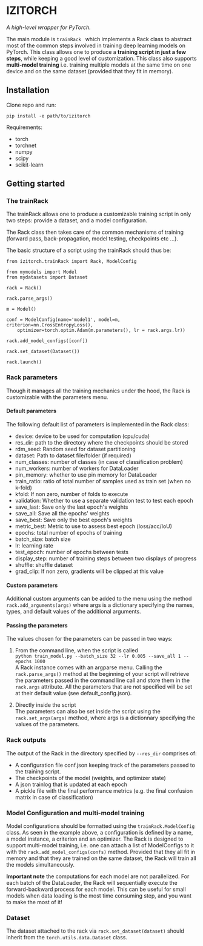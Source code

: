 # IZITORCH

*A high-level wrapper for PyTorch.* 

The main module is  ```trainRack ``` which implements a Rack class to abstract most of  the common 
steps involved in training deep learning models on PyTorch. This class allows one to produce a **training script in just
a few steps**, while keeping a good level of customization. This class also supports **multi-model training** i.e. 
training multiple models at the same time on one device and on the same dataset (provided that they fit in memory).

## Installation

Clone repo and run:

`pip install -e path/to/izitorch`

Requirements:
- torch
- torchnet
- numpy
- scipy
- scikit-learn

## Getting started
### The trainRack

The trainRack allows one to produce a customizable training script in only two steps: 
provide a dataset, and a model configuration.

The Rack class then takes care of the common mechanisms of training (forward pass, back-propagation, model testing, 
checkpoints etc ...).

The basic structure of a script using the trainRack should thus be:

```Python3
from izitorch.trainRack import Rack, ModelConfig

from mymodels import Model
from mydatasets import Dataset

rack = Rack()

rack.parse_args()

m = Model()

conf = ModelConfig(name='model1', model=m, criterion=nn.CrossEntropyLoss(), 
    optimizer=torch.optim.Adam(m.parameters(), lr = rack.args.lr))

rack.add_model_configs([conf])

rack.set_dataset(Dataset())

rack.launch()

```


### Rack parameters
Though it manages all the training mechanics under the hood, the Rack is customizable with the parameters menu. 

#### Default parameters
The following default list of parameters is implemented in the Rack class:
- device: device to be used for computation (cpu/cuda)
- res_dir: path to the directory where the checkpoints should be stored
- rdm_seed: Random seed for dataset partitioning
- dataset: Path to dataset file/folder (if required)
- num_classes: number of classes (in case of classification problem)
- num_workers: number of workers for DataLoader
- pin_memory: whether to use pin memory for DataLoader
- train_ratio: ratio of total number of samples used as train set (when no k-fold)
- kfold: If non zero, number of folds to execute
- validation: Whether to use a separate validation test to test each epoch
- save_last: Save only the last epoch's weights
- save_all: Save all the epochs' weights
- save_best: Save only the best epoch's weights
- metric_best: Metric to use to assess best epoch (loss/acc/IoU)
- epochs: total number of epochs of training
- batch_size: batch size
- lr: learning rate
- test_epoch: number of epochs between tests
- display_step: number of training steps between two displays of progress
- shuffle: shuffle dataset
- grad_clip: If non zero, gradients will be clipped at this value

#### Custom parameters
Additional custom arguments can be added to the menu using the method ```rack.add_arguments(args)``` where args is a 
dictionary specifying the names, types, and default values of the additional arguments. 

#### Passing the parameters
The values chosen for the parameters can be passed in two ways: 
1. From the command line, when the script is called\
```python train_model.py --batch_size 32 --lr 0.005 --save_all 1 --epochs 1000```\
A Rack instance comes with an argparse menu. Calling the ```rack.parse_args()``` method at the beginning 
of your script will retrieve the parameters passed in the command line call and store them in the ```rack.args```
 attribute. All the parameters that are not specified will be set at their default value (see default_config.json).

2. Directly inside the script\
The parameters can also be set inside the script using the ```rack.set_args(args)``` method, where args is a dictionnary 
specifying the values of the parameters. 

### Rack outputs
The output of the Rack in the directory specified by ```--res_dir``` comprises of:

- A configuration file conf.json keeping track of the parameters passed to the training script.
- The checkpoints of the model (weights, and optimizer state)
- A json trainlog that is updated at each epoch
- A pickle file with the final performance metrics (e.g. the final confusion matrix in case of classification)


### Model Configuration and multi-model training

Model configurations should be formatted using the ```trainRack.ModelConfig``` class. As seen in the example above,
a configuration is defined by a name, a model instance, a criterion and an optimizer. 
The Rack is designed to support multi-model training, i.e. one can attach a list of ModelConfigs to it with the
 ```rack.add_model_configs(confs)``` method. Provided that they all fit in memory and that they are trained on the same
 dataset, the Rack will train all the models simultaneously. 
 
 **Important note** the computations for each model are not parallelized. For each batch of the DataLoader, the Rack will
 sequentially execute the forward-backward process for each model. This can be useful for small models when data loading
  is the most time consuming step, and you want to make the most of it! 


### Dataset

The dataset attached to the rack via  ```rack.set_dataset(dataset)``` should inherit 
from the  ```torch.utils.data.Dataset``` class. 